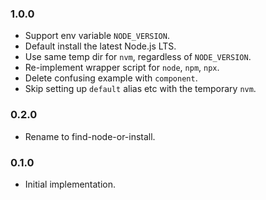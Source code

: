 ### 1.0.0
   * Support env variable `NODE_VERSION`.
   * Default install the latest Node.js LTS.
   * Use same temp dir for `nvm`, regardless of `NODE_VERSION`.
   * Re-implement wrapper script for `node`, `npm`, `npx`.
   * Delete confusing example with `component`.
   * Skip setting up `default` alias etc with the temporary `nvm`.

### 0.2.0
   * Rename to find-node-or-install.

### 0.1.0
   * Initial implementation.
